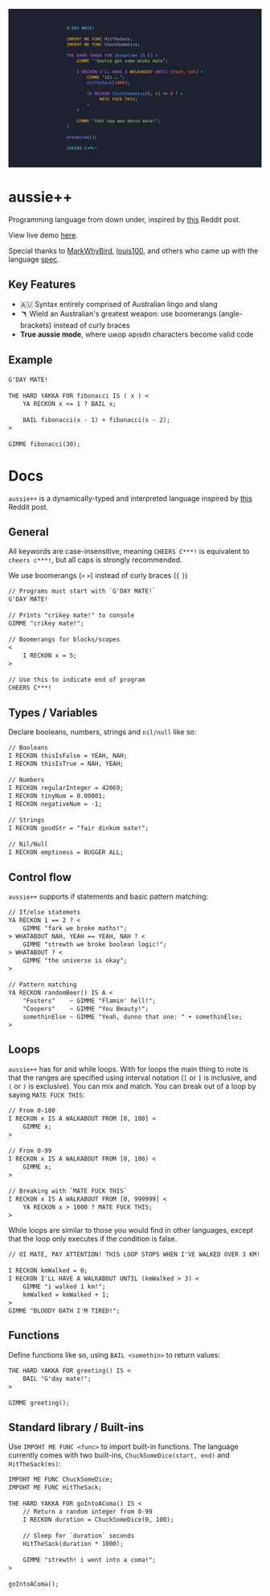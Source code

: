 ![aussie_plus_plus](assets/code.png)
# aussie++

Programming language from down under, inspired by [this](https://www.reddit.com/r/ProgrammerHumor/comments/oa8chw/australian_programming_language/) Reddit post.

View live demo [here](http://aussieplusplus.vercel.app/).

Special thanks to [MarkWhyBird](https://github.com/MarkWhybird), [louis100](https://github.com/louis1001), and others who came up with the language [spec](https://github.com/louis1001/c---/issues/5).

## Key Features
* 🇦🇺 Syntax entirely comprised of Australian lingo and slang
* 🪃 Wield an Australian's greatest weapon: use boomerangs (angle-brackets) instead of curly braces
* **True aussie mode**, where uʍop ǝpᴉsdn characters become valid code

## Example
```
G'DAY MATE!

THE HARD YAKKA FOR fibonacci IS ( x ) <
    YA RECKON x <= 1 ? BAIL x;

    BAIL fibonacci(x - 1) + fibonacci(x - 2);
>

GIMME fibonacci(30);
```


# Docs
`aussie++` is a dynamically-typed and interpreted language inspired by [this](https://www.reddit.com/r/ProgrammerHumor/comments/oa8chw/australian_programming_language/) Reddit post. 

## General
All keywords are case-insensitive,
meaning `CHEERS C***!` is equivalent to `cheers c***!`, but all caps is strongly recommended.

We use boomerangs (`<` `>`) instead of curly braces (`{` `}`)

```aussie
// Programs must start with `G'DAY MATE!`
G'DAY MATE!

// Prints "crikey mate!" to console
GIMME "crikey mate!";

// Boomerangs for blocks/scopes
<
	I RECKON x = 5;
>

// Use this to indicate end of program
CHEERS C***!
```


## Types / Variables
Declare booleans, numbers, strings and `nil/null` like so:
```aussie
// Booleans
I RECKON thisIsFalse = YEAH, NAH;
I RECKON thisIsTrue = NAH, YEAH;

// Numbers
I RECKON regularInteger = 42069;
I RECKON tinyNum = 0.00001;
I RECKON negativeNum = -1;

// Strings
I RECKON goodStr = "fair dinkum mate!";

// Nil/Null
I RECKON emptiness = BUGGER ALL;
```

## Control flow
`aussie++` supports if statements and basic pattern matching:
```aussie
// If/else statemets
YA RECKON 1 == 2 ? <
	GIMME "fark we broke maths!";
> WHATABOUT NAH, YEAH == YEAH, NAH ? <
	GIMME "strewth we broke boolean logic!";
> WHATABOUT ? <
	GIMME "the universe is okay";
>

// Pattern matching
YA RECKON randomBeer() IS A <
	"Fosters"    ~ GIMME "Flamin' hell!";
	"Coopers"    ~ GIMME "You Beauty!";
	somethinElse ~ GIMME "Yeah, dunno that one: " + somethinElse;
>
```

## Loops
`aussie++` has for and while loops. With for loops the main thing to note is that the ranges are specified using interval notation (`[` or `]` is inclusive, and `(` or `)` is exclusive). You can mix and match. You can break out of a loop by saying `MATE FUCK THIS`:
```aussie
// From 0-100
I RECKON x IS A WALKABOUT FROM [0, 100] <
	GIMME x;
>

// From 0-99
I RECKON x IS A WALKABOUT FROM [0, 100) <
	GIMME x;
>

// Breaking with `MATE FUCK THIS`
I RECKON x IS A WALKABOUT FROM [0, 999999] <
	YA RECKON x > 1000 ? MATE FUCK THIS;
>
```

While loops are similar to those you would find in other languages, except that the loop only executes if the condition is false.

```aussie
// OI MATE, PAY ATTENTION! THIS LOOP STOPS WHEN I'VE WALKED OVER 3 KM!

I RECKON kmWalked = 0;
I RECKON I'LL HAVE A WALKABOUT UNTIL (kmWalked > 3) <
	GIMME "i walked 1 km!";
	kmWalked = kmWalked + 1;
>
GIMME "BLOODY OATH I'M TIRED!";
```

## Functions
Define functions like so, using `BAIL <somethin>` to return values:
```aussie
THE HARD YAKKA FOR greeting() IS <
	BAIL "G'day mate!";
>

GIMME greeting();
```

## Standard library / Built-ins
Use `IMPOHT ME FUNC <func>` to import built-in functions. The language currently comes with two built-ins, `ChuckSomeDice(start, end)` and `HitTheSack(ms)`:

```aussie
IMPOHT ME FUNC ChuckSomeDice;
IMPOHT ME FUNC HitTheSack;

THE HARD YAKKA FOR goIntoAComa() IS <
	// Return a random integer from 0-99
	I RECKON duration = ChuckSomeDice(0, 100);

	// Sleep for `duration` seconds
	HitTheSack(duration * 1000);

	GIMME "strewth! i went into a coma!";
>

goIntoAComa();
```

